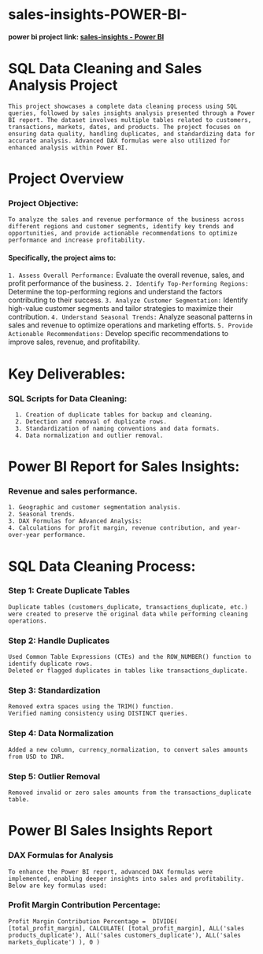 # sales-insights-POWER-BI-

#### power bi project link: [sales-insights - Power BI](https://app.powerbi.com/groups/me/reports/404de9ab-0630-42e1-98a6-0ceefd35d3fd?pbi_source=desktop)

# SQL Data Cleaning and Sales Analysis Project
`
  This project showcases a complete data cleaning process using SQL queries, followed by sales insights analysis presented through a Power BI report. The dataset involves multiple tables related to customers, transactions, markets, dates, and products. The project focuses on ensuring data quality, handling duplicates, and standardizing data for accurate analysis. Advanced DAX formulas were also utilized for enhanced analysis within Power BI.
`
# Project Overview
### Project Objective:
`
  To analyze the sales and revenue performance of the business across different regions and customer segments, identify key trends and opportunities, and provide actionable recommendations to optimize performance and increase profitability.
`

#### Specifically, the project aims to:

  `1. Assess Overall Performance:` Evaluate the overall revenue, sales, and profit performance of the business.
  `2. Identify Top-Performing Regions:` Determine the top-performing regions and understand the factors contributing to their success.
  `3. Analyze Customer Segmentation:` Identify high-value customer segments and tailor strategies to maximize their contribution.
  `4. Understand Seasonal Trends:` Analyze seasonal patterns in sales and revenue to optimize operations and marketing efforts.
  `5. Provide Actionable Recommendations:` Develop specific recommendations to improve sales, revenue, and profitability.

# Key Deliverables:
  ### SQL Scripts for Data Cleaning:
      1. Creation of duplicate tables for backup and cleaning.
      2. Detection and removal of duplicate rows.
      3. Standardization of naming conventions and data formats.
      4. Data normalization and outlier removal.
   
# Power BI Report for Sales Insights:
  ### Revenue and sales performance.
    1. Geographic and customer segmentation analysis.
    2. Seasonal trends.
    3. DAX Formulas for Advanced Analysis:
    4. Calculations for profit margin, revenue contribution, and year-over-year performance.

# SQL Data Cleaning Process:
  ### Step 1: Create Duplicate Tables
    Duplicate tables (customers_duplicate, transactions_duplicate, etc.) were created to preserve the original data while performing cleaning operations.   
  ### Step 2: Handle Duplicates
    Used Common Table Expressions (CTEs) and the ROW_NUMBER() function to identify duplicate rows.
    Deleted or flagged duplicates in tables like transactions_duplicate.
  ### Step 3: Standardization
    Removed extra spaces using the TRIM() function.
    Verified naming consistency using DISTINCT queries.
  ### Step 4: Data Normalization
    Added a new column, currency_normalization, to convert sales amounts from USD to INR.
  ### Step 5: Outlier Removal
    Removed invalid or zero sales amounts from the transactions_duplicate table.
    
# Power BI Sales Insights Report
  ### DAX Formulas for Analysis
    To enhance the Power BI report, advanced DAX formulas were implemented, enabling deeper insights into sales and profitability.
    Below are key formulas used:

### Profit Margin Contribution Percentage:
  `
    Profit Margin Contribution Percentage = 
    DIVIDE(
        [total_profit_margin],
        CALCULATE(
            [total_profit_margin],
            ALL('sales products_duplicate'),
            ALL('sales customers_duplicate'),
            ALL('sales markets_duplicate')
        ),
        0
    )
  `
